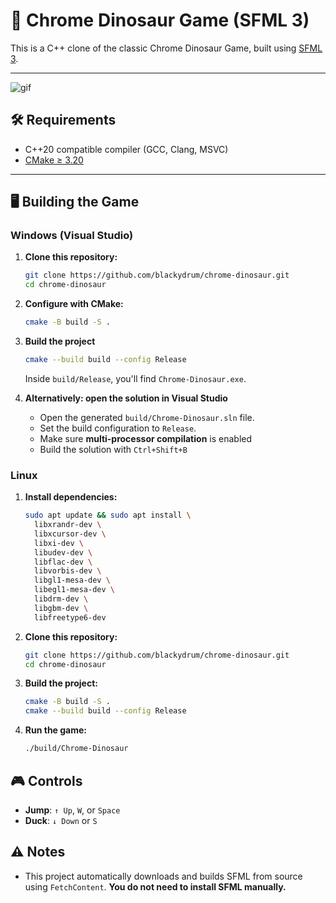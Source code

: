 # 🦖 Chrome Dinosaur Game (SFML 3)

This is a C++ clone of the classic Chrome Dinosaur Game, built using [SFML 3](https://www.sfml-dev.org/).

---

![gif](https://github.com/user-attachments/assets/267ddebc-1540-4968-9c57-445b8f08df4a)

## 🛠️ Requirements

- C++20 compatible compiler (GCC, Clang, MSVC)
- [CMake ≥ 3.20](https://cmake.org/download/)

---

## 🖥️ Building the Game

### Windows (Visual Studio)

1. **Clone this repository:**

   ```bash
   git clone https://github.com/blackydrum/chrome-dinosaur.git
   cd chrome-dinosaur
   ```
   
2. **Configure with CMake:**

   ```bash
   cmake -B build -S .
   ```

3. **Build the project**

   ```bash
   cmake --build build --config Release
   ```

   Inside `build/Release`, you'll find `Chrome-Dinosaur.exe`.

4. **Alternatively: open the solution in Visual Studio**
   - Open the generated `build/Chrome-Dinosaur.sln` file.
   - Set the build configuration to `Release`.
   - Make sure **multi-processor compilation** is enabled
   - Build the solution with `Ctrl+Shift+B`

### Linux

1. **Install dependencies:**

   ```bash
   sudo apt update && sudo apt install \
     libxrandr-dev \
     libxcursor-dev \
     libxi-dev \
     libudev-dev \
     libflac-dev \
     libvorbis-dev \
     libgl1-mesa-dev \
     libegl1-mesa-dev \
     libdrm-dev \
     libgbm-dev \
     libfreetype6-dev
   ```

2. **Clone this repository:**

   ```bash
   git clone https://github.com/blackydrum/chrome-dinosaur.git
   cd chrome-dinosaur
   ```

3. **Build the project:**

   ```bash
   cmake -B build -S .
   cmake --build build --config Release
   ```

4. **Run the game:**

   ```bash
   ./build/Chrome-Dinosaur
   ```

## 🎮 Controls
- **Jump**: `↑ Up`, `W`, or `Space`
- **Duck**: `↓ Down` or `S`

## ⚠️ Notes
- This project automatically downloads and builds SFML from source using `FetchContent`. **You do not need to install SFML manually.**
